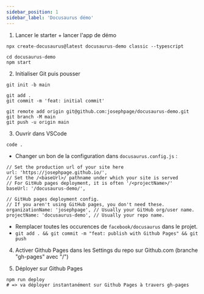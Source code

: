 ```yaml
---
sidebar_position: 1
sidebar_label: 'Docusaurus démo'
---
```


1. Lancer le starter + lancer l'app de démo
```
npx create-docusaurus@latest docusaurus-demo classic --typescript

cd docusaurus-demo
npm start
```

2. Initialiser Git puis pousser
```
git init -b main

git add .
git commit -m 'feat: initial commit'

git remote add origin git@github.com:josephpage/docusaurus-demo.git
git branch -M main
git push -u origin main
```

3. Ouvrir dans VSCode
```
code .
```

- Changer un bon de la configuration dans `docusaurus.config.js` :
```
// Set the production url of your site here
url: 'https://josephpage.github.io/',
// Set the /<baseUrl>/ pathname under which your site is served
// For GitHub pages deployment, it is often '/<projectName>/'
baseUrl: '/docusaurus-demo/',

// GitHub pages deployment config.
// If you aren't using GitHub pages, you don't need these.
organizationName: 'josephpage', // Usually your GitHub org/user name.
projectName: 'docusaurus-demo', // Usually your repo name.
```
- Remplacer toutes les occurences de `facebook/docusaurus` dans le projet.
- `git add . && git commit -m "feat: publish with Github Pages" && git push`

4. Activer Github Pages dans les Settings du repo sur Github.com (branche "gh-pages" avec "/")

4. Déployer sur Github Pages
```
npm run deploy
# => va déployer instantanément sur Github Pages à travers gh-pages
```

